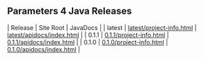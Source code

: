 ## Parameters 4 Java Releases

| Release | Site Root | JavaDocs |
| latest | [latest/project-info.html](https://Yaytay.github.io/params4j/latest/project-info.html) | [latest/apidocs/index.html](https://Yaytay.github.io/params4j/latest/apidocs/index.html) | 
| 0.1.1 | [0.1.1/project-info.html](https://Yaytay.github.io/params4j/0.1.1/project-info.html) | [0.1.1/apidocs/index.html](https://Yaytay.github.io/params4j/0.1.1/apidocs/index.html) | 
| 0.1.0 | [0.1.0/project-info.html](https://Yaytay.github.io/params4j/0.1.0/project-info.html) | [0.1.0/apidocs/index.html](https://Yaytay.github.io/params4j/0.1.0/apidocs/index.html) | 
